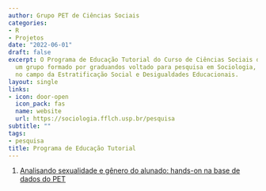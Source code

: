 ```yaml
---
author: Grupo PET de Ciências Sociais
categories:
- R
- Projetos
date: "2022-06-01"
draft: false
excerpt: O Programa de Educação Tutorial do Curso de Ciências Sociais da USP (PET-CS) é
  um grupo formado por graduandos voltado para pesquisa em Sociologia, mais especificamente
  no campo da Estratificação Social e Desigualdades Educacionais.
layout: single
links:
- icon: door-open
  icon_pack: fas
  name: website
  url: https://sociologia.fflch.usp.br/pesquisa
subtitle: ""
tags:
- pesquisa
title: Programa de Educação Tutorial
---
```


1.    [Analisando sexualidade e gênero do alunado: hands-on na base de dados do PET](https://arturdamiao.github.io/pet-cs-gender/script/index.html#/)

